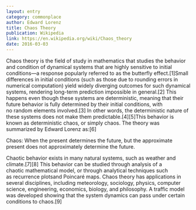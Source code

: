 ```yaml
---
layout: entry
category: commonplace
author: Edward Lorenz
title: Chaos Theory
publication: Wikipedia
link: https://en.wikipedia.org/wiki/Chaos_theory
date: 2016-03-03
---
```


Chaos theory is the field of study in mathematics that studies the behavior and condition of dynamical systems that are highly sensitive to initial conditions—a response popularly referred to as the butterfly effect.[1]Small differences in initial conditions (such as those due to rounding errors in numerical computation) yield widely diverging outcomes for such dynamical systems, rendering long-term prediction impossible in general.[2] This happens even though these systems are deterministic, meaning that their future behavior is fully determined by their initial conditions, with no random elements involved.[3] In other words, the deterministic nature of these systems does not make them predictable.[4][5]This behavior is known as deterministic chaos, or simply chaos. The theory was summarized by Edward Lorenz as:[6]

Chaos: When the present determines the future, but the approximate present does not approximately determine the future.

Chaotic behavior exists in many natural systems, such as weather and climate.[7][8] This behavior can be studied through analysis of a chaotic mathematical model, or through analytical techniques such as recurrence plotsand Poincaré maps. Chaos theory has applications in several disciplines, including meteorology, sociology, physics, computer science, engineering, economics, biology, and philosophy. A traffic model was developed showing that the system dynamics can pass under certain conditions to chaos.[9]